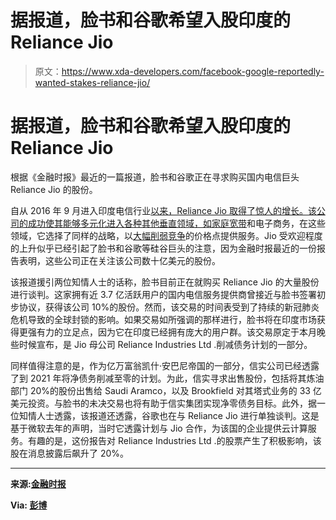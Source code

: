 # 据报道，脸书和谷歌希望入股印度的 Reliance Jio

> 原文：<https://www.xda-developers.com/facebook-google-reportedly-wanted-stakes-reliance-jio/>

# 据报道，脸书和谷歌希望入股印度的 Reliance Jio

根据《金融时报》最近的一篇报道，脸书和谷歌正在寻求购买国内电信巨头 Reliance Jio 的股份。

自从 2016 年 9 月进入印度电信行业[以来，Reliance Jio 取得了惊人的增长。该公司的成功使其能够多元化进入各种其他垂直领域，](https://www.xda-developers.com/reliance-jio-crosses-100-million-subscribers-in-india-in-5-months-launches-jio-prime-subscription-plan/)[如家庭宽带](https://www.xda-developers.com/reliance-jio-fiber-to-launch-commercially-in-india-from-september-5-with-%e2%82%b9700-10-monthly-plan/)和电子商务，在这些领域，它选择了同样的战略，以[大幅削弱竞争](https://www.xda-developers.com/india-reliance-jio-airtel-vodafone-idea-telecom-carrier-monopoly-uncertain-future-agr-judgment/)的价格点提供服务。Jio 受欢迎程度的上升似乎已经引起了脸书和谷歌等硅谷巨头的注意，因为金融时报最近的一份报告表明，这些公司正在关注该公司数十亿美元的股份。

该报道援引两位知情人士的话称，脸书目前正在就购买 Reliance Jio 的大量股份进行谈判。这家拥有近 3.7 亿活跃用户的国内电信服务提供商曾接近与脸书签署初步协议，获得该公司 10%的股份。然而，该交易的时间表受到了持续的新冠肺炎危机导致的全球封锁的影响。如果交易如所强调的那样进行，脸书将在印度市场获得更强有力的立足点，因为它在印度已经拥有庞大的用户群。该交易原定于本月晚些时候宣布，是 Jio 母公司 Reliance Industries Ltd .削减债务计划的一部分。

同样值得注意的是，作为亿万富翁凯什·安巴尼帝国的一部分，信实公司已经透露了到 2021 年将净债务削减至零的计划。为此，信实寻求出售股份，包括将其炼油部门 20%的股份出售给 Saudi Aramco，以及 Brookfield 对其塔式业务的 33 亿美元投资。与脸书的未决交易也将有助于信实集团实现净零债务目标。此外，据一位知情人士透露，该报道还透露，谷歌也在与 Reliance Jio 进行单独谈判。这是基于微软去年的声明，当时它透露计划与 Jio 合作，为该国的企业提供云计算服务。有趣的是，这份报告对 Reliance Industries Ltd .的股票产生了积极影响，该股在消息披露后飙升了 20%。

* * *

**来源:[金融时报](https://www.ft.com/content/a1ca0569-7ef7-49c8-b88e-72b792eefc62)**

**Via: [彭博](https://www.bloomberg.com/news/articles/2020-03-24/facebook-held-talks-for-10-stake-in-reliance-jio-ft-says)**